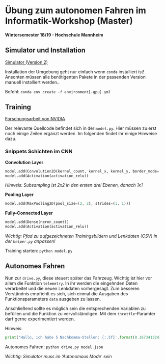 # Übung zum autonomen Fahren im Informatik-Workshop (Master)
#### Wintersemester 18/19 - Hochschule Mannheim


## Simulator und Installation
[Simulator (Version 2)](https://github.com/udacity/self-driving-car-sim#term-1)

Installation der Umgebung geht nur einfach wenn `conda` installiert ist! Ansonten müssen alle benötigenten Pakete in der passenden Version manuell installiert werden..

Befehl: `conda env create -f environment[-gpu].yml`

## Training

[Forschungsarbeit von NVIDIA](https://images.nvidia.com/content/tegra/automotive/images/2016/solutions/pdf/end-to-end-dl-using-px.pdf)

Der relevante Quellcode befindet sich in der `model.py`. Hier müssen zu erst noch einige Zeilen ergänzt werden. Im folgenden findet ihr einige Hinweise dazu.

### Snippets Schichten im CNN

**Convolution Layer**
```python
model.add(Convolution2D(kernel_count, kernel_x, kernel_y, border_mode='same', subsample=(X, X))) 
model.add(Activation(activation_relu))
```
*Hinweis: Subsampling ist 2x2 in den ersten drei Ebenen, danach 1x1*

**Pooling Layer**
```python
model.add(MaxPooling2D(pool_size=(2, 2), strides=(1, 1)))
```

**Fully-Connected Layer**
```python
model.add(Dense(neron_count))
model.add(Activation(activation_relu))
```
*Wichtig: Pfad zu aufgezeichneten Trainingsbildern und Lenkdaten (CSV) in der `helper.py` anpassen!*

Training starten: `python model.py`


## Autonomes Fahren

Nun zur `drive.py`, diese steuert später das Fahrzeug. Wichtig ist hier vor allem die Funktion `telemetry`. In ihr werden die eingehnden Daten verarbeitet und die neuen Lenkdaten vorhergesagt. Zum besseren Verständnis empfiehlt es sich, sich einmal die Ausgaben des Funktionsparameters `data` ausgeben zu lassen.

Anschließend sollte es möglich sein die entsprechenden Variablen zu befüllen und die Funktion zu vervollständigen. Mit dem `throttle`-Paramter darf gerne experimentiert werden. 

Hinweis: 
```python 
print('Hallo, ich habe 5 Nachkomma-Stellen: {:.5f}'.format(0.167341324))`
```

Autonomes Fahren: `python drive.py model.json`

*Wichtig: Simulator muss im 'Autonomous Mode' sein*

